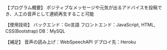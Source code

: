 【プログラム概要】
ポジティブなメッセージや元気が出るアドバイスを投稿でき、人工の音声として連続再生すること可能

【使用技術】
バックエンド：Go言語 
フロントエンド：JavaScript, HTML, CSS(Bootstrap) 
DB：MySQL

【補足】
音声の読み上げ：WebSpeechAPI 
デプロイ先：Heroku
